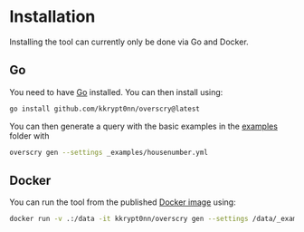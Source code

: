 # Installation

Installing the tool can currently only be done via Go and Docker.

## Go

You need to have [Go](https://go.dev/dl/) installed. You can then install using:

```bash
go install github.com/kkrypt0nn/overscry@latest
```

You can then generate a query with the basic examples in the [examples](_examples) folder with

```bash
overscry gen --settings _examples/housenumber.yml
```

## Docker

You can run the tool from the published [Docker image](https://hub.docker.com/r/kkrypt0nn/overscry) using:

```bash
docker run -v .:/data -it kkrypt0nn/overscry gen --settings /data/_examples/housenumber.yml
```
